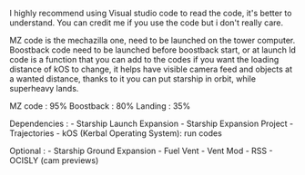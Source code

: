 I highly recommend using Visual studio code to read the code, it's better to understand.
You can credit me if you use the code but i don't really care.


MZ code is the mechazilla one, need to be launched on the tower computer.
Boostback code need to be launched before boostback start, or at launch
ld code is a function that you can add to the codes if you want the loading distance of kOS to change, it helps have visible camera feed and objects at a wanted distance, thanks to it you can put starship in orbit, while superheavy lands.

MZ code : 95%
Boostback : 80%
Landing : 35%


Dependencies : - Starship Launch Expansion 
			   - Starship Expansion Project 
               - Trajectories
			   - kOS (Kerbal Operating System): run codes


Optional : - Starship Ground Expansion
           - Fuel Vent
           - Vent Mod 
           - RSS
		   - OCISLY (cam previews)
